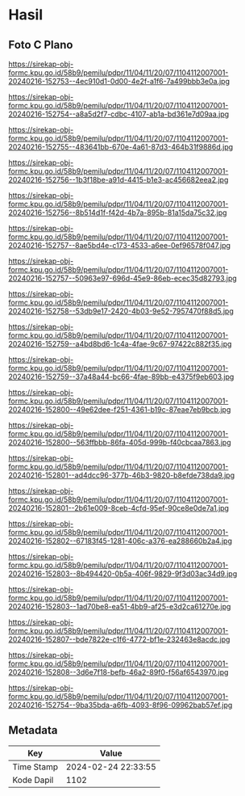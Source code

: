 # Hasil

## Foto C Plano

https://sirekap-obj-formc.kpu.go.id/58b9/pemilu/pdpr/11/04/11/20/07/1104112007001-20240216-152753--4ec910d1-0d00-4e2f-a1f6-7a499bbb3e0a.jpg

https://sirekap-obj-formc.kpu.go.id/58b9/pemilu/pdpr/11/04/11/20/07/1104112007001-20240216-152754--a8a5d2f7-cdbc-4107-ab1a-bd361e7d09aa.jpg

https://sirekap-obj-formc.kpu.go.id/58b9/pemilu/pdpr/11/04/11/20/07/1104112007001-20240216-152755--483641bb-670e-4a61-87d3-464b31f9886d.jpg

https://sirekap-obj-formc.kpu.go.id/58b9/pemilu/pdpr/11/04/11/20/07/1104112007001-20240216-152756--1b3f18be-a91d-4415-b1e3-ac456682eea2.jpg

https://sirekap-obj-formc.kpu.go.id/58b9/pemilu/pdpr/11/04/11/20/07/1104112007001-20240216-152756--8b514d1f-f42d-4b7a-895b-81a15da75c32.jpg

https://sirekap-obj-formc.kpu.go.id/58b9/pemilu/pdpr/11/04/11/20/07/1104112007001-20240216-152757--8ae5bd4e-c173-4533-a6ee-0ef96578f047.jpg

https://sirekap-obj-formc.kpu.go.id/58b9/pemilu/pdpr/11/04/11/20/07/1104112007001-20240216-152757--50963e97-696d-45e9-86eb-ecec35d82793.jpg

https://sirekap-obj-formc.kpu.go.id/58b9/pemilu/pdpr/11/04/11/20/07/1104112007001-20240216-152758--53db9e17-2420-4b03-9e52-7957470f88d5.jpg

https://sirekap-obj-formc.kpu.go.id/58b9/pemilu/pdpr/11/04/11/20/07/1104112007001-20240216-152759--a4bd8bd6-1c4a-4fae-9c67-97422c882f35.jpg

https://sirekap-obj-formc.kpu.go.id/58b9/pemilu/pdpr/11/04/11/20/07/1104112007001-20240216-152759--37a48a44-bc66-4fae-89bb-e4375f9eb603.jpg

https://sirekap-obj-formc.kpu.go.id/58b9/pemilu/pdpr/11/04/11/20/07/1104112007001-20240216-152800--49e62dee-f251-4361-b19c-87eae7eb9bcb.jpg

https://sirekap-obj-formc.kpu.go.id/58b9/pemilu/pdpr/11/04/11/20/07/1104112007001-20240216-152800--563ffbbb-86fa-405d-999b-f40cbcaa7863.jpg

https://sirekap-obj-formc.kpu.go.id/58b9/pemilu/pdpr/11/04/11/20/07/1104112007001-20240216-152801--ad4dcc96-377b-46b3-9820-b8efde738da9.jpg

https://sirekap-obj-formc.kpu.go.id/58b9/pemilu/pdpr/11/04/11/20/07/1104112007001-20240216-152801--2b61e009-8ceb-4cfd-95ef-90ce8e0de7a1.jpg

https://sirekap-obj-formc.kpu.go.id/58b9/pemilu/pdpr/11/04/11/20/07/1104112007001-20240216-152802--67183f45-1281-406c-a376-ea288660b2a4.jpg

https://sirekap-obj-formc.kpu.go.id/58b9/pemilu/pdpr/11/04/11/20/07/1104112007001-20240216-152803--8b494420-0b5a-406f-9829-9f3d03ac34d9.jpg

https://sirekap-obj-formc.kpu.go.id/58b9/pemilu/pdpr/11/04/11/20/07/1104112007001-20240216-152803--1ad70be8-ea51-4bb9-af25-e3d2ca61270e.jpg

https://sirekap-obj-formc.kpu.go.id/58b9/pemilu/pdpr/11/04/11/20/07/1104112007001-20240216-152807--bde7822e-c1f6-4772-bf1e-232463e8acdc.jpg

https://sirekap-obj-formc.kpu.go.id/58b9/pemilu/pdpr/11/04/11/20/07/1104112007001-20240216-152808--3d6e7f18-befb-46a2-89f0-f56af6543970.jpg

https://sirekap-obj-formc.kpu.go.id/58b9/pemilu/pdpr/11/04/11/20/07/1104112007001-20240216-152754--9ba35bda-a6fb-4093-8f96-09962bab57ef.jpg


## Metadata

| Key        | Value               |
| ---------- | ------------------- |
| Time Stamp | 2024-02-24 22:33:55 |
| Kode Dapil | 1102                |



